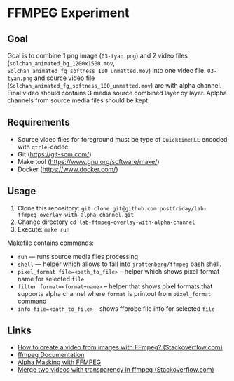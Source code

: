 # FFMPEG Experiment

## Goal
Goal is to combine 1 png image (`03-tyan.png`) and 2 video files (`solchan_animated_bg_1200x1500.mov`, `Solchan_animated_fg_softness_100_unmatted.mov`) into one video file. `03-tyan.png` and source video file (`Solchan_animated_fg_softness_100_unmatted.mov`) are with alpha channel. Final video should contains 3 media source combined layer by layer. Aplpha channels from source media files should be kept.

## Requirements
* Source video files for foreground must be type of `QuicktimeRLE` encoded with `qtrle`-codec.
* Git (https://git-scm.com/)
* Make tool (https://www.gnu.org/software/make/)
* Docker (https://www.docker.com/)

## Usage
1. Clone this repository: `git clone git@github.com:postfriday/lab-ffmpeg-overlay-with-alpha-channel.git`
1. Change directory `cd lab-ffmpeg-overlay-with-alpha-channel`
1. Execute: `make run`

Makefile contains commands:
* `run` — runs source media files processing
* `shell` — helper which allows to fall into `jrottenberg/ffmpeg` bash shell.
* `pixel_format file=<path_to_file>` – helper which shows pixel_format name for selected `file`
* `filter format=<format+name>` – helper that shows pixel formats that supports alpha channel where `format` is printout from `pixel_format` command
* `info file=<path_to_file>` – shows ffprobe file info for selected `file`

## Links
* [How to create a video from images with FFmpeg? (Stackoverflow.com)](https://stackoverflow.com/questions/24961127/how-to-create-a-video-from-images-with-ffmpeg)
* [ffmpeg Documentation](https://ffmpeg.org/ffmpeg.html)
* [Alpha Masking with FFMPEG](https://curiosalon.github.io/blog/ffmpeg-alpha-masking/)
* [Merge two videos with transparency in ffmpeg (Stackoverflow.com)](https://superuser.com/questions/1025794/merge-two-videos-with-transparency-in-ffmpeg)